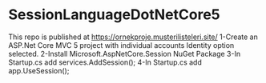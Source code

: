 # SessionLanguageDotNetCore5
This repo is published at https://ornekproje.musterilisteleri.site/
1-Create an ASP.Net Core MVC 5 project with individual accounts Identity option selected.
2-Install Microsoft.AspNetCore.Session NuGet Package
3-In Startup.cs add  services.AddSession();
4-In Startup.cs add  app.UseSession();

